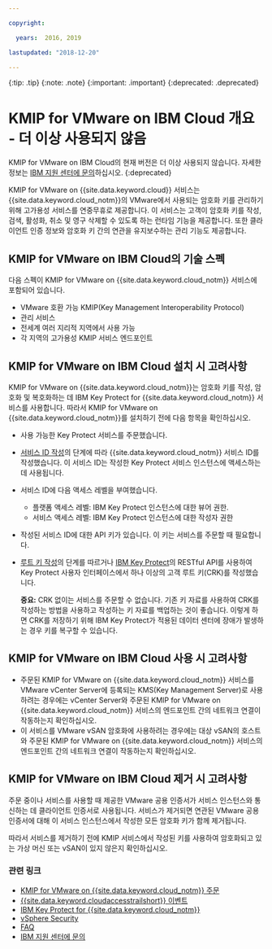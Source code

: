 ```yaml
---

copyright:

  years:  2016, 2019

lastupdated: "2018-12-20"

---
```


{:tip: .tip}
{:note: .note}
{:important: .important}
{:deprecated: .deprecated}

# KMIP for VMware on IBM Cloud 개요 - 더 이상 사용되지 않음

KMIP for VMware on IBM Cloud의 현재 버전은 더 이상 사용되지 않습니다. 자세한 정보는 [IBM 지원 센터에 문의](../vmonic/trbl_support.html)하십시오.
{:deprecated}

KMIP for VMware on {{site.data.keyword.cloud}} 서비스는 {{site.data.keyword.cloud_notm}}의 VMware에서 사용되는 암호화 키를 관리하기 위해 고가용성 서비스를 연중무휴로 제공합니다. 이 서비스는 고객이 암호화 키를 작성, 검색, 활성화, 취소 및 영구 삭제할 수 있도록 하는 런타임 기능을 제공합니다. 또한 클라이언트 인증 정보와 암호화 키 간의 연관을 유지보수하는 관리 기능도 제공합니다.

## KMIP for VMware on IBM Cloud의 기술 스펙

다음 스펙이 KMIP for VMware on {{site.data.keyword.cloud_notm}} 서비스에 포함되어 있습니다.

* VMware 호환 가능 KMIP(Key Management Interoperability Protocol)
* 관리 서비스
* 전세계 여러 지리적 지역에서 사용 가능
* 각 지역의 고가용성 KMIP 서비스 엔드포인트

## KMIP for VMware on IBM Cloud 설치 시 고려사항

KMIP for VMware on {{site.data.keyword.cloud_notm}}는 암호화 키를 작성, 암호화 및 복호화하는 데 IBM Key Protect for {{site.data.keyword.cloud_notm}} 서비스를 사용합니다. 따라서 KMIP for VMware on {{site.data.keyword.cloud_notm}}를 설치하기 전에 다음 항목을 확인하십시오.
* 사용 가능한 Key Protect 서비스를 주문했습니다.
* [서비스 ID 작성](../../../iam/serviceid.html)의 단계에 따라 {{site.data.keyword.cloud_notm}} 서비스 ID를 작성했습니다. 이 서비스 ID는 작성한 Key Protect 서비스 인스턴스에 액세스하는 데 사용됩니다.
* 서비스 ID에 다음 액세스 레벨을 부여했습니다.
   * 플랫폼 액세스 레벨: IBM Key Protect 인스턴스에 대한 뷰어 권한.
   * 서비스 액세스 레벨: IBM Key Protect 인스턴스에 대한 작성자 권한
* 작성된 서비스 ID에 대한 API 키가 있습니다. 이 키는 서비스를 주문할 때 필요합니다.
* [루트 키 작성](../../keymgmt/keyprotect_create_root.html)의 단계를 따르거나 [IBM Key Protect](https://cloud.ibm.com/apidocs/key-protect)의 RESTful API를 사용하여 Key Protect 사용자 인터페이스에서 하나 이상의 고객 루트 키(CRK)를 작성했습니다.

   **중요:** CRK 없이는 서비스를 주문할 수 없습니다. 기존 키 자료를 사용하여 CRK를 작성하는 방법을 사용하고 작성하는 키 자료를 백업하는 것이 좋습니다. 이렇게 하면 CRK를 저장하기 위해 IBM Key Protect가 적용된 데이터 센터에 장애가 발생하는 경우 키를 복구할 수 있습니다.

## KMIP for VMware on IBM Cloud 사용 시 고려사항

* 주문된 KMIP for VMware on {{site.data.keyword.cloud_notm}} 서비스를 VMware vCenter Server에 등록되는 KMS(Key Management Server)로 사용하려는 경우에는 vCenter Server와 주문된 KMIP for VMware on {{site.data.keyword.cloud_notm}} 서비스의 엔드포인트 간의 네트워크 연결이 작동하는지 확인하십시오.
* 이 서비스를 VMware vSAN 암호화에 사용하려는 경우에는 대상 vSAN의 호스트와 주문된 KMIP for VMware on {{site.data.keyword.cloud_notm}} 서비스의 엔드포인트 간의 네트워크 연결이 작동하는지 확인하십시오.

## KMIP for VMware on IBM Cloud 제거 시 고려사항

주문 중이나 서비스를 사용할 때 제공한 VMware 공용 인증서가 서비스 인스턴스와 통신하는 데 클라이언트 인증서로 사용됩니다. 서비스가 제거되면 연관된 VMware 공용 인증서에 대해 이 서비스 인스턴스에서 작성한 모든 암호화 키가 함께 제거됩니다.

따라서 서비스를 제거하기 전에 KMIP 서비스에서 작성된 키를 사용하여 암호화되고 있는 가상 머신 또는 vSAN이 있지 않은지 확인하십시오.

### 관련 링크

* [KMIP for VMware on {{site.data.keyword.cloud_notm}} 주문](kmip_ordering.html)
* [{{site.data.keyword.cloudaccesstrailshort}} 이벤트](../vmonic/at-events.html)
* [IBM Key Protect for {{site.data.keyword.cloud_notm}}](../../keymgmt/index.html)
* [vSphere Security](https://docs.vmware.com/en/VMware-vSphere/6.5/com.vmware.vsphere.security.doc/GUID-52188148-C579-4F6A-8335-CFBCE0DD2167.html)
* [FAQ](../vmonic/faq.html)
* [IBM 지원 센터에 문의](../vmonic/trbl_support.html)
